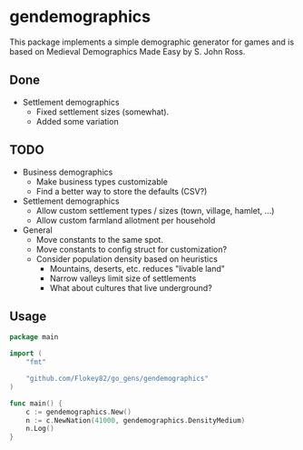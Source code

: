 # gendemographics

This package implements a simple demographic generator for games and is based on Medieval Demographics Made Easy by S. John Ross.

## Done

* Settlement demographics
  * Fixed settlement sizes (somewhat).
  * Added some variation

## TODO

* Business demographics
  * Make business types customizable
  * Find a better way to store the defaults (CSV?)
* Settlement demographics
  * Allow custom settlement types / sizes (town, village, hamlet, ...)
  * Allow custom farmland allotment per household
* General
  * Move constants to the same spot.
  * Move constants to config struct for customization?
  * Consider population density based on heuristics
    * Mountains, deserts, etc. reduces "livable land"
    * Narrow valleys limit size of settlements
    * What about cultures that live underground?

## Usage

```go
package main

import (
	"fmt"

	"github.com/Flokey82/go_gens/gendemographics"
)

func main() {
	c := gendemographics.New()
	n := c.NewNation(41000, gendemographics.DensityMedium)
	n.Log()
}
```
